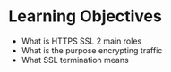 # Learning Objectives

* What is HTTPS SSL 2 main roles
* What is the purpose encrypting traffic
* What SSL termination means

